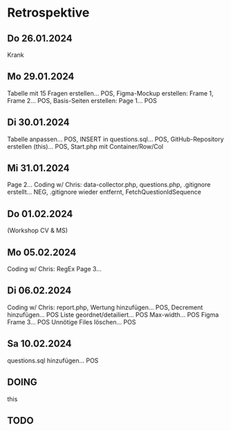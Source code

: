 # Retrospektive

## Do 26.01.2024
Krank

## Mo 29.01.2024
Tabelle mit 15 Fragen erstellen... POS, 
Figma-Mockup erstellen: Frame 1, Frame 2... POS, 
Basis-Seiten erstellen: Page 1... POS

## Di 30.01.2024
Tabelle anpassen... POS, 
INSERT in questions.sql... POS, 
GitHub-Repository erstellen (this)... POS, 
Start.php mit Container/Row/Col

## Mi 31.01.2024
Page 2... 
Coding w/ Chris: data-collector.php, 
questions.php, 
.gitignore erstellt... NEG, 
.gitignore wieder entfernt, 
FetchQuestionIdSequence

## Do 01.02.2024
(Workshop CV & MS)

## Mo 05.02.2024
Coding w/ Chris: RegEx
Page 3...

## Di 06.02.2024
Coding w/ Chris: report.php, 
Wertung hinzufügen... POS, 
Decrement hinzufügen... POS
Liste geordnet/detailiert... POS
Max-width... POS
Figma Frame 3... POS
Unnötige Files löschen... POS

## Sa 10.02.2024
questions.sql hinzufügen... POS

## DOING
this

## TODO


